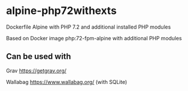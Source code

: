 # alpine-php72withexts
Dockerfile Alpine with PHP 7.2 and additional installed PHP modules

Based on Docker image php:72-fpm-alpine with additional PHP modules

## Can be used with

Grav https://getgrav.org/

Wallabag https://www.wallabag.org/ (with SQLite)
